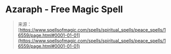 <!--yml
category: 未分类
date: 2024-06-12 18:56:58
-->

# Azaraph - Free Magic Spell

> 来源：[https://www.spellsofmagic.com/spells/spiritual_spells/peace_spells/16559/page.html#0001-01-01](https://www.spellsofmagic.com/spells/spiritual_spells/peace_spells/16559/page.html#0001-01-01)